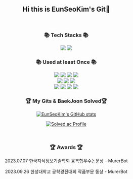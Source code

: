 <div align = "center">
	
<br><br>
  ## Hi this is EunSeoKim's Git👋
<br>

  ### 📚 Tech Stacks 📚
   
  <img src="https://img.shields.io/badge/Python-a244b1?style=for-the-badge&logoColor=white"> 
  <img src="https://img.shields.io/badge/Java-d1j2v4?style=for-the-badge&logoColor=white"> 

  <br>	

### 📚 Used at least Once  📚

  <img src="https://img.shields.io/badge/c-11a1a1?style=for-the-badge&logoColor=white"> 
  <img src="https://img.shields.io/badge/c++-a644c8?style=for-the-badge&logoColor=white"> 
  <img src="https://img.shields.io/badge/kotlin-77d411?style=for-the-badge&logoColor=white"> 
  <img src="https://img.shields.io/badge/swift-dd11AB?style=for-the-badge&logoColor=white"> 
  <br>
  <img src="https://img.shields.io/badge/ApacheTomcat-cc76AB?style=for-the-badge&logoColor=white"> 
  <img src="https://img.shields.io/badge/ApacheSolr-bb24ca?style=for-the-badge&logoColor=white"> 
  <img src="https://img.shields.io/badge/ElasticSearch-11ddca?style=for-the-badge&logoColor=white"> 
  <br>
  <img src="https://img.shields.io/badge/mysql-1111AB?style=for-the-badge&logoColor=white"> 
  <img src="https://img.shields.io/badge/MariaDB-22ccAB?style=for-the-badge&logoColor=white"> 
  <img src="https://img.shields.io/badge/Firebase-33aaAB?style=for-the-badge&logoColor=white"> 
	<img src="https://img.shields.io/badge/Flask-44ddAB?style=for-the-badge&logoColor=white"> 

  

<br>
</div>
<div align = "center">
	
### 🏆 My Gits & BaekJoon Solved🏆	

[![EunSeoKim's GitHub stats](https://github-readme-stats.vercel.app/api?username=daneng4&hide_title=true&show_icons=true&include_all_commits=true&disable_animations=true&theme=vue)](https://github.com/anuraghazra/github-readme-stats)

[![Solved.ac Profile](http://mazassumnida.wtf/api/generate_badge?boj=daneng4)](https://solved.ac/daneng4)<br/>
  
  <br>
</div>
<div align = "center">
	
### 🏆 Awards 🏆

 2023.07.07 한국지식정보기술학회 융복합우수논문상 - MurerBot
<br>

 2023.09.26 한성대학교 공학경진대회 작품부문 동상 - MurerBot

</div>
